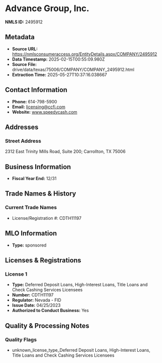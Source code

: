 # Advance Group, Inc.

**NMLS ID:** 2495912

## Metadata
- **Source URL:** https://nmlsconsumeraccess.org/EntityDetails.aspx/COMPANY/2495912
- **Data Timestamp:** 2025-02-15T00:55:09.980Z
- **Source File:** drive/data/texas/75006/COMPANY/COMPANY_2495912.html
- **Extraction Time:** 2025-05-27T10:37:16.038667

## Contact Information
- **Phone:** 614-798-5900
- **Email:** licensing@ccfi.com
- **Website:** www.speedycash.com

## Addresses
### Street Address
2312 East Trinity Mills Road, Suite 200; Carrollton, TX 75006

## Business Information
- **Fiscal Year End:** 12/31

## Trade Names & History
### Current Trade Names
- License/Registration #: CDTH11197

## MLO Information
- **Type:** sponsored

## Licenses & Registrations

### License 1
- **Type:** Deferred Deposit Loans, High-Interest Loans, Title Loans and Check Cashing Services Licensees
- **Number:** CDTH11197
- **Regulator:** Nevada - FID
- **Issue Date:** 04/25/2023
- **Authorized to Conduct Business:** Yes

## Quality & Processing Notes
### Quality Flags
- unknown_license_type_Deferred Deposit Loans, High-Interest Loans, Title Loans and Check Cashing Services Licensees

